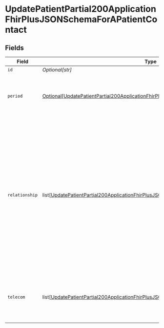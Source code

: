 # UpdatePatientPartial200ApplicationFhirPlusJSONSchemaForAPatientContact


## Fields

| Field                                                                                                                                                                                                                                               | Type                                                                                                                                                                                                                                                | Required                                                                                                                                                                                                                                            | Description                                                                                                                                                                                                                                         | Example                                                                                                                                                                                                                                             |
| --------------------------------------------------------------------------------------------------------------------------------------------------------------------------------------------------------------------------------------------------- | --------------------------------------------------------------------------------------------------------------------------------------------------------------------------------------------------------------------------------------------------- | --------------------------------------------------------------------------------------------------------------------------------------------------------------------------------------------------------------------------------------------------- | --------------------------------------------------------------------------------------------------------------------------------------------------------------------------------------------------------------------------------------------------- | --------------------------------------------------------------------------------------------------------------------------------------------------------------------------------------------------------------------------------------------------- |
| `id`                                                                                                                                                                                                                                                | *Optional[str]*                                                                                                                                                                                                                                     | :heavy_minus_sign:                                                                                                                                                                                                                                  | N/A                                                                                                                                                                                                                                                 | C123                                                                                                                                                                                                                                                |
| `period`                                                                                                                                                                                                                                            | [Optional[UpdatePatientPartial200ApplicationFhirPlusJSONSchemaForAPatientContactPeriod]](../../models/operations/updatepatientpartial200applicationfhirplusjsonschemaforapatientcontactperiod.md)                                                   | :heavy_minus_sign:                                                                                                                                                                                                                                  | Business effective period when name was, is, or will be in use.<br/>                                                                                                                                                                                |                                                                                                                                                                                                                                                     |
| `relationship`                                                                                                                                                                                                                                      | list[[UpdatePatientPartial200ApplicationFhirPlusJSONSchemaForAPatientContactRelationship](../../models/operations/updatepatientpartial200applicationfhirplusjsonschemaforapatientcontactrelationship.md)]                                           | :heavy_check_mark:                                                                                                                                                                                                                                  | The contact relationship wrapper object that holds the details of the relationship to the patient.<br/><br/>This is only returned when an Emergency Contact number has been set on `telecom`. The only valid code is `C`, which means `Emergency Contact`.<br/> |                                                                                                                                                                                                                                                     |
| `telecom`                                                                                                                                                                                                                                           | list[[UpdatePatientPartial200ApplicationFhirPlusJSONSchemaForAPatientContactTelecom](../../models/operations/updatepatientpartial200applicationfhirplusjsonschemaforapatientcontacttelecom.md)]                                                     | :heavy_check_mark:                                                                                                                                                                                                                                  | List of Telecom objects on the contact only contains `system` and `value`.<br/>                                                                                                                                                                     |                                                                                                                                                                                                                                                     |
